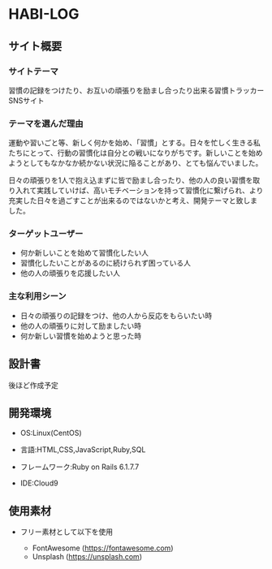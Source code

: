 # HABI-LOG

## サイト概要


### サイトテーマ
習慣の記録をつけたり、お互いの頑張りを励まし合ったり出来る習慣トラッカーSNSサイト



### テーマを選んだ理由

運動や習いごと等、新しく何かを始め、「習慣」とする。日々を忙しく生きる私たちにとって、行動の習慣化は自分との戦いになりがちです。新しいことを始めようとしてもなかなか続かない状況に陥ることがあり、とても悩んでいました。

日々の頑張りを1人で抱え込まずに皆で励まし合ったり、他の人の良い習慣を取り入れて実践していけば、高いモチベーションを持って習慣化に繋げられ、より充実した日々を過ごすことが出来るのではないかと考え、開発テーマと致しました。

### ターゲットユーザー

- 何か新しいことを始めて習慣化したい人
- 習慣化したいことがあるのに続けられず困っている人
- 他の人の頑張りを応援したい人

### 主な利用シーン
- 日々の頑張りの記録をつけ、他の人から反応をもらいたい時
- 他の人の頑張りに対して励ましたい時
- 何か新しい習慣を始めようと思った時

## 設計書

後ほど作成予定

## 開発環境

- OS:Linux(CentOS)

- 言語:HTML,CSS,JavaScript,Ruby,SQL

- フレームワーク:Ruby on Rails 6.1.7.7

- IDE:Cloud9

## 使用素材

- フリー素材として以下を使用

  - FontAwesome (https://fontawesome.com)
  - Unsplash (https://unsplash.com)